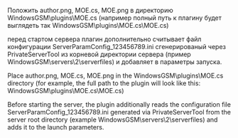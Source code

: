 Положить author.png, MOE.cs, MOE.png в директорию WindowsGSM\plugins\MOE.cs
(например полный путь к плагину будет выглядеть так WindowsGSM\plugins\MOE.cs\MOE.cs)

перед стартом сервера плагин дополнительно считывает файл конфигурации ServerParamConfig_123456789.ini сгенерированый через PrivateServerTool из корневой директории сервера (пример WindowsGSM\servers\2\serverfiles) и добавляет в параметры запуска.

Place author.png, MOE.cs, MOE.png in the WindowsGSM\plugins\MOE.cs directory
(for example, the full path to the plugin will look like this: WindowsGSM\plugins\MOE.cs\MOE.cs)

Before starting the server, the plugin additionally reads the configuration file ServerParamConfig_123456789.ini generated via PrivateServerTool from the server root directory (example WindowsGSM\servers\2\serverfiles) and adds it to the launch parameters.
